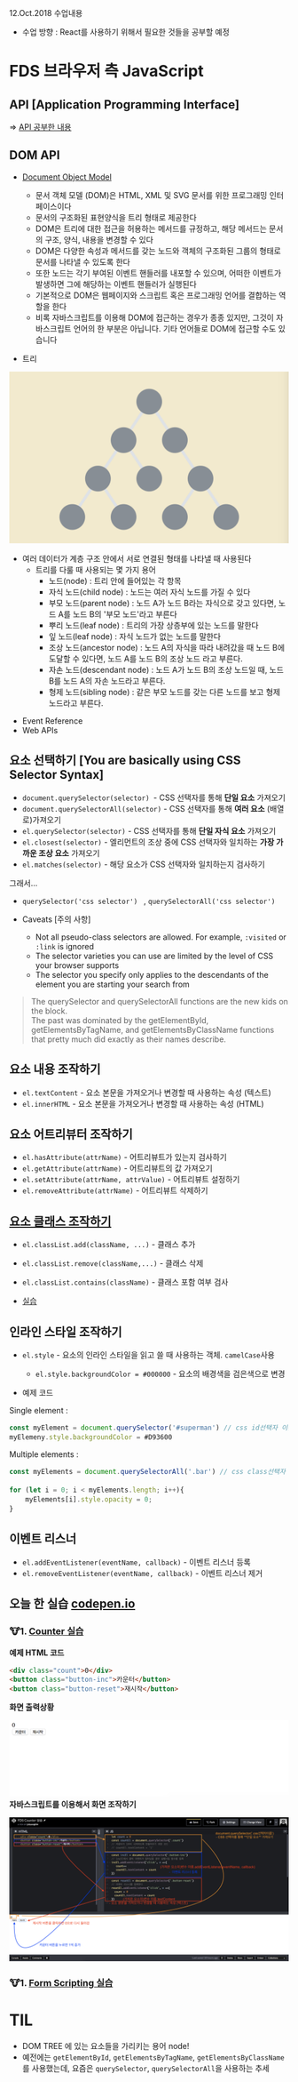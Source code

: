 12.Oct.2018 수업내용

* 수업 방향 : React를 사용하기 위해서 필요한 것들을 공부할 예정

# FDS 브라우저 측 JavaScript

## API [Application Programming Interface]

=> [API 공부한 내용](https://github.com/victoryjkkim92/TIL/blob/master/API.md)


## DOM API

*	[Document Object Model](https://developer.mozilla.org/en-US/docs/Web/API/Document_Object_Model)
 
	+ 문서 객체 모델 (DOM)은 HTML, XML 및 SVG 문서를 위한 프로그래밍 인터페이스이다
	+ 문서의 구조화된 표현양식을 트리 형태로 제공한다
	+ DOM은 트리에 대한 접근을 허용하는 메서드를 규정하고, 해당 메서드는 문서의 구조, 양식, 내용을 변경할 수 있다
	+  DOM은 다양한 속성과 메서드를 갖는 노드와 객체의 구조화된 그룹의 형태로 문서를 나타낼 수 있도록 한다
	+  또한 노드는 각기 부여된 이벤트 핸들러를 내포할 수 있으며, 어떠한 이벤트가 발생하면 그에 해당하는 이벤트 핸들러가 실행된다
	+  기본적으로 DOM은 웹페이지와 스크립트 혹은 프로그래밍 언어를 결합하는 역할을 한다
	+  비록 자바스크립트를 이용해 DOM에 접근하는 경우가 종종 있지만, 그것이 자바스크립트 언어의 한 부분은 아닙니다. 기타 언어들로 DOM에 접근할 수도 있습니다

* 트리

![Alt text](images/screenshot1.png)
	
	
+ 여러 데이터가 계층 구조 안에서 서로 연결된 형태를 나타낼 때 사용된다
	+ 트리를 다룰 때 사용되는 몇 가지 용어
		- 노드(node) : 트리 안에 들어있는 각 항목
		- 자식 노드(child node) : 노드는 여러 자식 노드를 가질 수 있다
		- 부모 노드(parent node) : 노드 A가 노드 B라는 자식으로 갖고 있다면, 노드 A를 노드 B의 '부모 노드'라고 부른다
		- 뿌리 노드(leaf node) : 트리의 가장 상층부에 있는 노드를 말한다
		- 잎 노드(leaf node) : 자식 노드가 없는 노드를 말한다
		- 조상 노드(ancestor node) : 노드 A의 자식을 따라 내려갔을 때 노드 B에 도달할 수 있다면, 노드 A를 노드 B의 조상 노드 라고 부른다.
		- 자손 노드(descendant node) : 노드 A가 노드 B의 조상 노드일 때, 노드 B를 노드 A의 자손 노드라고 부른다. 
		- 형제 노드(sibling node) : 같은 부모 노드를 갖는 다른 노드를 보고 형제 노드라고 부른다.
* Event Reference
* Web APIs

## 요소 선택하기 [You are basically using CSS Selector Syntax]

* `document.querySelector(selector) `- CSS 선택자를 통해 **단일 요소** 가져오기
* `document.querySelectorAll(selector)` - CSS 선택자를 통해 **여러 요소** (배열로)가져오기
* `el.querySelector(selector)` - CSS 선택자를 통해 **단일 자식 요소** 가져오기
* `el.closest(selector)` - 엘리먼트의 조상 중에 CSS 선택자와 일치하는 **가장 가까운 조상 요소** 가져오기
* `el.matches(selector)` - 해당 요소가 CSS 선택자와 일치하는지 검사하기

그래서...

* `querySelector('css selector') ` , `querySelectorAll('css selector')`

+ Caveats [주의 사항]

	+ Not all pseudo-class selectors are allowed. For example, `:visited` or `:link` is ignored
	+ The selector varieties you can use are limited by the level of CSS your browser supports
	+ The selector you specify only applies to the descendants of the element you are starting your search from

> The querySelector and querySelectorAll functions are the new kids on the block.  
> The past was dominated by the getElementById, getElementsByTagName, and getElementsByClassName functions that pretty much did exactly as their names describe.


## 요소 내용 조작하기

* `el.textContent` - 요소 본문을 가져오거나 변경할 때 사용하는 속성 (텍스트)
* `el.innerHTML` - 요소 본문을 가져오거나 변경할 때 사용하는 속성 (HTML)

## 요소 어트리뷰터 조작하기

* `el.hasAttribute(attrName)` - 어트리뷰트가 있는지 검사하기
* `el.getAttribute(attrName)` - 어트리뷰트의 값 가져오기
* `el.setAttribute(attrName, attrValue)` - 어트리뷰트 설정하기
* `el.removeAttribute(attrName)` - 어트리뷰트 삭제하기

## [요소 클래스 조작하기](https://www.kirupa.com/html5/using_the_classlist_api.htm)

* `el.classList.add(className, ...)` - 클래스 추가
* `el.classList.remove(className,...)` - 클래스 삭제
* `el.classList.contains(className)` - 클래스 포함 여부 검사

* [실습](https://codepen.io/victoryjkkim92/pen/YJxmdL)

## 인라인 스타일 조작하기 

* `el.style` - 요소의 인라인 스타일을 읽고 쓸 때 사용하는 객체. `camelCase`사용
	+ `el.style.backgroundColor = #000000` - 요소의 배경색을 검은색으로 변경
	

* 예제 코드

Single element : 

```js
const myElement = document.querySelector('#superman') // css id선택자 이름이 superman
myElemeny.style.backgroundColor = #D93600
```
Multiple elements : 

```js
const myElements = document.querySelectorAll('.bar') // css class선택자 이름이 bar

for (let i = 0; i < myElements.length; i++){
	myElements[i].style.opacity = 0;
}
```


## 이벤트 리스너

* `el.addEventListener(eventName, callback)` - 이벤트 리스너 등록
* `el.removeEventListener(eventName, callback)` - 이벤트 리스너 제거


## 오늘 한 실습 [codepen.io](https://codepen.io)

### 🐮1. [Counter 실습](https://codepen.io/dbeat999/pen/JmJmGa) 

**예제 HTML 코드**

```html
<div class="count">0</div>
<button class="button-inc">카운터</button>
<button class="button-reset">재시작</button>
```
**화면 출력상황**

![Alt text](images/counter.png)
**자바스크립트를 이용해서 화면 조작하기**

![Alt text](images/7.png)

### 🐮1.  [Form Scripting 실습](https://codepen.io/victoryjkkim92/pen/xyrvzX) 


# TIL

* DOM TREE 에 있는 요소들을 가리키는 용어 node!
* 예전에는 `getElementById`, `getElementsByTagName`, `getElementsByClassName`를 사용했는데, 요즘은 `querySelector`, `querySelectorAll`을 사용하는 추세




